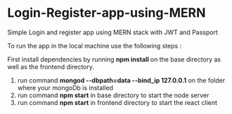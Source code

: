 # Login-Register-app-using-MERN
Simple Login and register app using MERN stack with JWT and Passport

To run the app in the local machine use the following steps :

First install dependencies by running <b>npm install </b> on the base directory as well as the frontend directory.

1. run command <b>mongod --dbpath=data --bind_ip 127.0.0.1</b> on the folder where your mongoDb is installed
2. run command <b>npm start</b> in base directory to start the node server
3. run command <b>npm start</b> in frontend directory to start the react client
